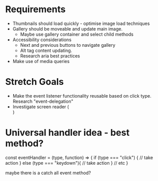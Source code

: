# Requirements

- Thumbnails should load quickly - optimise image load techniques
- Gallery should be moveable and update main image.
  - Maybe use gallery container and select child methods
- Accessibility considerations
  - Next and previous buttons to navigate gallery
  - Alt tag content updating.
  - Research aria best practices
- Make use of media queries

# Stretch Goals

- Make the event listener functionality reusable based on click type. Research "event-delegation"
- Investigate screen reader (<div id="announcer" role="status" aria-live="assertive" aria-atomic="true"></div>)

# Universal handler idea - best method?

const eventHandler = (type, function) => {
if (type === "click") {
// take action
} else (type === "keydown"){
// take action
}
// etc
}

maybe there is a catch all event method?
